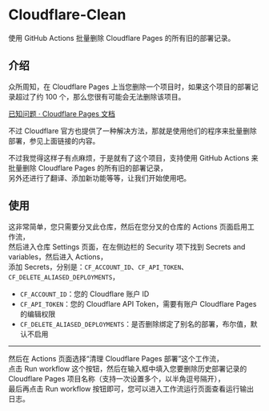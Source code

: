 # Cloudflare-Clean
使用 GitHub Actions 批量删除 Cloudflare Pages 的所有旧的部署记录。

## 介绍
众所周知，在 Cloudflare Pages 上当您删除一个项目时，如果这个项目的部署记录超过了约 100 个，那么您很有可能会无法删除该项目。

[已知问题 · Cloudflare Pages 文档](https://developers.cloudflare.com/pages/platform/known-issues/#delete-a-project-with-a-high-number-of-deployments)

不过 Cloudflare 官方也提供了一种解决方法，那就是使用他们的程序来批量删除部署，参见上面链接的内容。

不过我觉得这样子有点麻烦，于是就有了这个项目，支持使用 GitHub Actions 来批量删除 Cloudflare Pages 的所有旧的部署记录，  
另外还进行了翻译、添加新功能等等，让我们开始使用吧。

## 使用
这非常简单，您只需要分叉此仓库，然后在您分叉的仓库的 Actions 页面启用工作流，  
然后进入仓库 Settings 页面，在左侧边栏的 Security 项下找到 Secrets and variables，然后进入 Actions，  
添加 Secrets，分别是：`CF_ACCOUNT_ID`、`CF_API_TOKEN`、`CF_DELETE_ALIASED_DEPLOYMENTS`，  
- `CF_ACCOUNT_ID`：您的 Cloudflare 账户 ID
- `CF_API_TOKEN`：您的 Cloudflare API Token，需要有账户 Cloudflare Pages 的编辑权限
- `CF_DELETE_ALIASED_DEPLOYMENTS`：是否删除绑定了别名的部署，布尔值，默认不启用

---

然后在 Actions 页面选择“清理 Cloudflare Pages 部署”这个工作流，  
点击 Run workflow 这个按钮，然后在输入框中填入您要删除历史部署记录的 Cloudflare Pages 项目名称（支持一次设置多个，以半角逗号隔开），  
最后再点击 Run workflow 按钮即可，您可以进入工作流运行页面查看运行输出日志。
